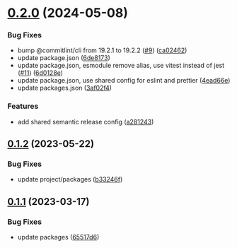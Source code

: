 # [0.2.0](https://github.com/beecode-rs/msh-entity/compare/v0.1.2...v0.2.0) (2024-05-08)


### Bug Fixes

* bump @commitlint/cli from 19.2.1 to 19.2.2 ([#9](https://github.com/beecode-rs/msh-entity/issues/9)) ([ca02462](https://github.com/beecode-rs/msh-entity/commit/ca024620db033b8e72552010f0407c79c3a7735f))
* update package.json ([6de8173](https://github.com/beecode-rs/msh-entity/commit/6de81737c333c400425da2a35be49f33935f2f2f))
* update package.json, esmodule remove alias, use vitest instead of jest ([#11](https://github.com/beecode-rs/msh-entity/issues/11)) ([6d0128e](https://github.com/beecode-rs/msh-entity/commit/6d0128e64fd1ac503fb9162d763269a8fbcd89f1))
* update package.json, use shared config for eslint and prettier ([4ead66e](https://github.com/beecode-rs/msh-entity/commit/4ead66e8531fac2af5e2bddbddddd398bc7673ec))
* update packages.json ([3af02f4](https://github.com/beecode-rs/msh-entity/commit/3af02f47c9cea6c136b975a582160597bd0579a5))


### Features

* add shared semantic release config ([a281243](https://github.com/beecode-rs/msh-entity/commit/a28124361ec3cebe6e67857104e168116db40d73))

## [0.1.2](https://github.com/beecode-rs/msh-entity/compare/v0.1.1...v0.1.2) (2023-05-22)


### Bug Fixes

* update project/packages ([b33246f](https://github.com/beecode-rs/msh-entity/commit/b33246f9b383b13939feb07ab6e448648d36de0e))

## [0.1.1](https://github.com/beecode-rs/msh-entity/compare/v0.1.0...v0.1.1) (2023-03-17)


### Bug Fixes

* update packages ([65517d6](https://github.com/beecode-rs/msh-entity/commit/65517d6a242e8fa18f08b57fce2bf1305368c1dd))
